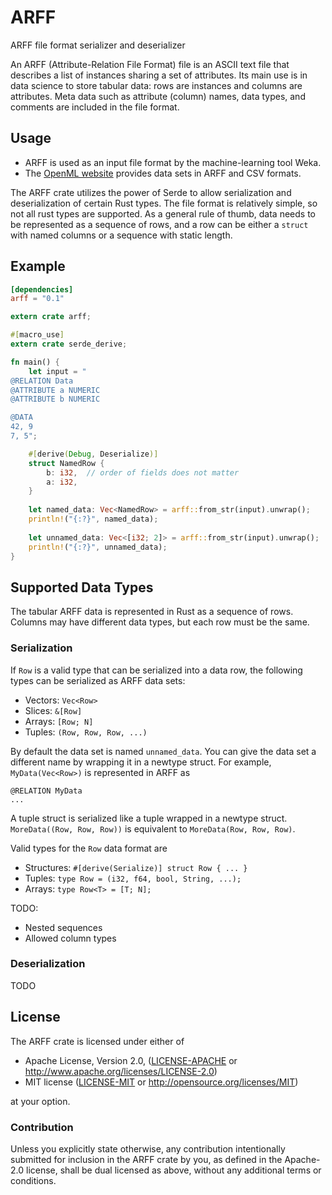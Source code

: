 # ARFF

ARFF file format serializer and deserializer

An ARFF (Attribute-Relation File Format) file is an ASCII text file
that describes a list of instances sharing a set of attributes. Its
main use is in data science to store tabular data: rows are 
instances and columns are attributes. Meta data such as attribute 
(column) names, data types, and comments are included in the file
format.

## Usage
- ARFF is used as an input file format by the machine-learning tool Weka.
- The [OpenML website](https://www.openml.org/) provides data sets in
  ARFF and CSV formats.

The ARFF crate utilizes the power of Serde to allow serialization and
deserialization of certain Rust types. The file format is relatively
simple, so not all rust types are supported. As a general rule of thumb,
data needs to be represented as a sequence of rows, and a row can be
either a `struct` with named columns or a sequence with static length.

## Example

```toml
[dependencies]
arff = "0.1"
```

```rust
extern crate arff;

#[macro_use]
extern crate serde_derive;

fn main() {
    let input = "
@RELATION Data
@ATTRIBUTE a NUMERIC
@ATTRIBUTE b NUMERIC

@DATA
42, 9
7, 5";

    #[derive(Debug, Deserialize)]
    struct NamedRow {
        b: i32,  // order of fields does not matter
        a: i32,
    }
    
    let named_data: Vec<NamedRow> = arff::from_str(input).unwrap();
    println!("{:?}", named_data);
    
    let unnamed_data: Vec<[i32; 2]> = arff::from_str(input).unwrap();
    println!("{:?}", unnamed_data);
}
```

## Supported Data Types

The tabular ARFF data is represented in Rust as a sequence of rows. Columns
may have different data types, but each row must be the same.

### Serialization

If `Row` is a valid type that can be serialized into a data row, the following 
types can be serialized as ARFF data sets:

  - Vectors: `Vec<Row>`
  - Slices: `&[Row]`
  - Arrays: `[Row; N]`
  - Tuples: `(Row, Row, Row, ...)`
  
By default the data set is named `unnamed_data`. You can give the data set
a different name by wrapping it in a newtype struct. For example, 
`MyData(Vec<Row>)` is represented in ARFF as

```arff
@RELATION MyData
...
```

A tuple struct is serialized like a tuple wrapped in a newtype struct.
`MoreData((Row, Row, Row))` is equivalent to `MoreData(Row, Row, Row)`.

Valid types for the `Row` data format are

 - Structures: `#[derive(Serialize)] struct Row { ... }`
 - Tuples: `type Row = (i32, f64, bool, String, ...);`
 - Arrays: `type Row<T> = [T; N];`
 
TODO: 
- Nested sequences
- Allowed column types
 
### Deserialization

TODO

## License

The ARFF crate is licensed under either of

 * Apache License, Version 2.0, ([LICENSE-APACHE](LICENSE-APACHE) or
   http://www.apache.org/licenses/LICENSE-2.0)
 * MIT license ([LICENSE-MIT](LICENSE-MIT) or
   http://opensource.org/licenses/MIT)

at your option.

### Contribution

Unless you explicitly state otherwise, any contribution intentionally 
submitted for inclusion in the ARFF crate by you, as defined in the 
Apache-2.0 license, shall be dual licensed as above, without any 
additional terms or conditions.
